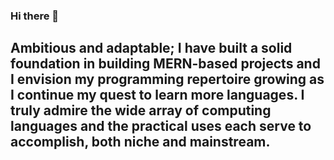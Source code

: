### Hi there 👋

## Ambitious and adaptable; I have built a solid foundation in building MERN-based projects and I envision my programming repertoire growing as I continue my quest to learn more languages. I truly admire the wide array of computing languages and the practical uses each serve to accomplish, both niche and mainstream.
<!--
**buster35/buster35** is a ✨ _special_ ✨ repository because its `README.md` (this file) appears on your GitHub profile.

Here are some ideas to get you started:

- 🔭 I’m currently working on ...
- 🌱 I’m currently learning ...
- 👯 I’m looking to collaborate on ...
- 🤔 I’m looking for help with ...
- 💬 Ask me about ...
- 📫 How to reach me: ...
- 😄 Pronouns: ...
- ⚡ Fun fact: ...
-->
